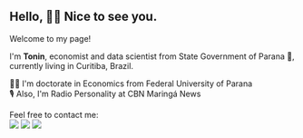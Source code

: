 
## Hello, :raising_hand_man: Nice to see you. <br /> 
Welcome to my page! <br /> 

I'm **Tonin**, economist and data scientist from State Government of Parana :briefcase:, currently living in  Curitiba, Brazil. <br /> 

:man_student: I'm doctorate in Economics from Federal University of Parana <br /> 
:studio_microphone: Also, I'm Radio Personality at CBN Maringá News <br />

Feel free to contact me: <br />
[<img src="https://img.shields.io/badge/-Linkedin-blue">](https://www.linkedin.com/in/jrtonin/?locale=en_US)
[<img src="https://img.shields.io/badge/-Instagram-orange">](https://www.instagram.com/jrtonin/)
[<img src="https://img.shields.io/badge/-E--mail-brightgreen">](mailto:jrtonin03@gmail.com)
